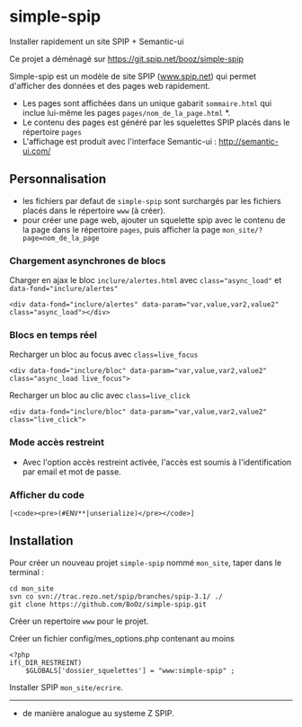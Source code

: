 # simple-spip
Installer rapidement un site SPIP + Semantic-ui

Ce projet a déménagé sur https://git.spip.net/booz/simple-spip



Simple-spip est un modèle de site SPIP (www.spip.net) qui permet d'afficher des données et des pages web rapidement.

- Les pages sont affichées dans un unique gabarit `sommaire.html` qui inclue lui-même les pages `pages/nom_de_la_page.html` *.
- Le contenu des pages est généré par les squelettes SPIP placés dans le répertoire `pages`
- L'affichage est produit avec l'interface Semantic-ui : http://semantic-ui.com/

## Personnalisation
- les fichiers par defaut de `simple-spip` sont surchargés par les fichiers placés dans le répertoire `www` (à créer).
- pour créer une page web, ajouter un squelette spip avec le contenu de la page dans le répertoire `pages`, puis afficher la page `mon_site/?page=nom_de_la_page`

### Chargement asynchrones de blocs

Charger en ajax le bloc `inclure/alertes.html` avec `class="async_load"` et `data-fond="inclure/alertes"`
```
<div data-fond="inclure/alertes" data-param="var,value,var2,value2" class="async_load"></div>
```
### Blocs en temps réel

Recharger un bloc au focus avec `class=live_focus`
```
<div data-fond="inclure/bloc" data-param="var,value,var2,value2" class="async_load live_focus">
```

Recharger un bloc au clic avec `class=live_click`
```
<div data-fond="inclure/bloc" data-param="var,value,var2,value2" class="live_click">
```

### Mode accès restreint
- Avec l'option accès restreint activée, l'accès est soumis à l'identification par email et mot de passe.

### Afficher du code
```
[<code><pre>(#ENV**|unserialize)</pre></code>]
```

## Installation

Pour créer un nouveau projet `simple-spip` nommé `mon_site`, taper dans le terminal :

```
cd mon_site
svn co svn://trac.rezo.net/spip/branches/spip-3.1/ ./
git clone https://github.com/BoOz/simple-spip.git
```
Créer un repertoire `www` pour le projet.

Créer un fichier config/mes_options.php contenant au moins
```
<?php
if(_DIR_RESTREINT)
	$GLOBALS['dossier_squelettes'] = "www:simple-spip" ;

```

Installer SPIP `mon_site/ecrire`.






----------

* de manière analogue au systeme Z SPIP.
